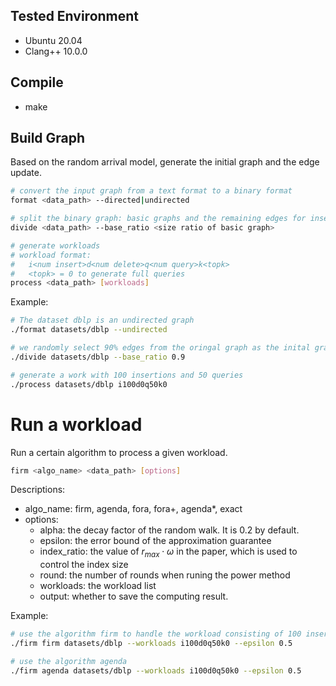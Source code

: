 ## Tested Environment
- Ubuntu 20.04
- Clang++ 10.0.0

## Compile
- make

## Build Graph
Based on the random arrival model, generate the initial graph and the edge update.
```sh
# convert the input graph from a text format to a binary format
format <data_path> --directed|undirected

# split the binary graph: basic graphs and the remaining edges for insertion
divide <data_path> --base_ratio <size ratio of basic graph>

# generate workloads
# workload format:
#   i<num insert>d<num delete>q<num query>k<topk>
#   <topk> = 0 to generate full queries
process <data_path> [workloads]
```
Example: 
```sh
# The dataset dblp is an undirected graph
./format datasets/dblp --undirected

# we randomly select 90% edges from the oringal graph as the inital graph 
./divide datasets/dblp --base_ratio 0.9

# generate a work with 100 insertions and 50 queries
./process datasets/dblp i100d0q50k0
```

# Run  a workload
Run a certain algorithm to process a given workload.
```sh
firm <algo_name> <data_path> [options]
```
Descriptions:
- algo_name: firm, agenda, fora, fora+, agenda*, exact
- options:
  - alpha: the decay factor of the random walk. It is 0.2 by default.
  - epsilon: the error bound of the approximation guarantee
  - index_ratio: the value of $r_{max} \cdot \omega$ in the paper, which is used to control the index size
  - round: the number of rounds when runing the power method 
  - workloads: the workload list
  - output: whether to save the computing result.

Example:
```sh
# use the algorithm firm to handle the workload consisting of 100 insertions and 50 queries on dataset dblp
./firm firm datasets/dblp --workloads i100d0q50k0 --epsilon 0.5

# use the algorithm agenda
./firm agenda datasets/dblp --workloads i100d0q50k0 --epsilon 0.5
```
